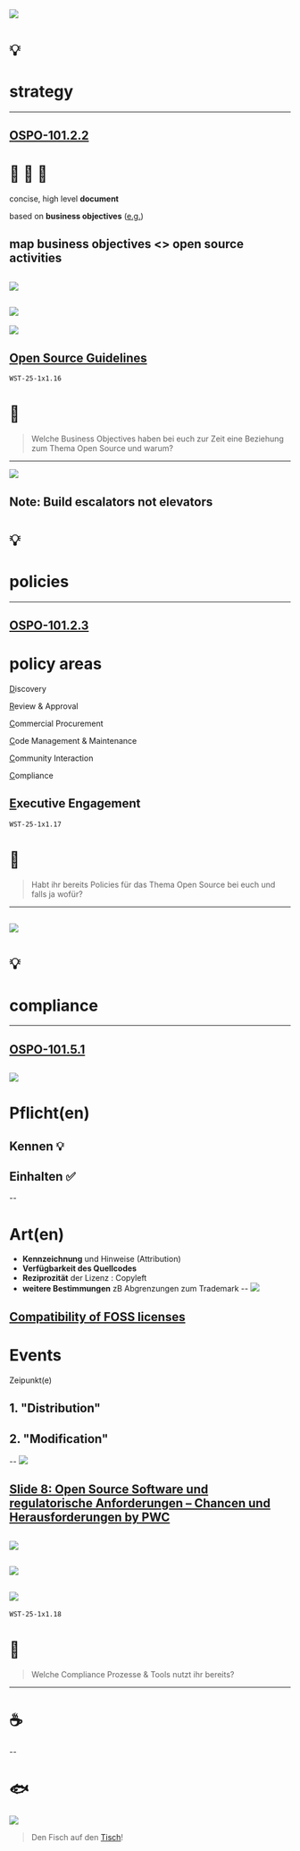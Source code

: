 ![](https://www.produktion-und-logistik.de/produktionundlogistik-126_1.gif)
--
# 💡
# strategy

<hr>

[OSPO-101.2.2](https://digital-sustainability.github.io/module-eoss-ospo101/module2/#section-developing-an-open-source-strategy)
--
# 🥇 🥈 🥉

concise, high level **document**

based on **business objectives** ([e.g.](https://digital-sustainability.github.io/module-eoss-ospo101/module2/#strategic-objective-examples))

**map** business objectives <> open source activities
--
![](https://digital-sustainability.github.io/module-eoss-ospo101/module2/os-ladder.png)
--
![](https://digital-sustainability.github.io/module-eoss-ospo101/module2/involvement-over-time.png)
--
![](https://upload.wikimedia.org/wikipedia/commons/thumb/8/88/Baloise_Logo_2022.svg/1024px-Baloise_Logo_2022.svg.png)

[Open Source Guidelines](https://baloise.github.io/open-source/docs/arc42/)
--
<!-- .element: data-background-color="SeaGreen" -->

`WST-25-1x1.16`

# 📶

> Welche Business Objectives haben bei euch zur Zeit eine Beziehung zum Thema Open Source und warum?
---
[![](https://images.unsplash.com/photo-1551814360-3c38192c5688?ixlib=rb-1.2.1&ixid=MnwxMjA3fDB8MHxwaG90by1wYWdlfHx8fGVufDB8fHx8&auto=format&fit=crop&w=2070&q=80)](https://unsplash.com/photos/7Sgw_56YVQI)

Note:
Build escalators not elevators
--
# 💡
# policies

<hr>

[OSPO-101.2.3](https://digital-sustainability.github.io/module-eoss-ospo101/module2/#section-developing-open-source-policies)
--
# policy areas

[D](https://digital-sustainability.github.io/module-eoss-ospo101/module2/#discovery)iscovery

[R](https://digital-sustainability.github.io/module-eoss-ospo101/module2/#review--approval)eview & Approval

[C](https://digital-sustainability.github.io/module-eoss-ospo101/module2/#commercial-procurement)ommercial Procurement

[C](https://digital-sustainability.github.io/module-eoss-ospo101/module2/#code-management--maintenance)ode Management & Maintenance

[C](https://digital-sustainability.github.io/module-eoss-ospo101/module2/#community-interaction)ommunity Interaction

[C](https://digital-sustainability.github.io/module-eoss-ospo101/module2/#compliance)ompliance

[E](https://digital-sustainability.github.io/module-eoss-ospo101/module2/#executive-engagement)xecutive Engagement
--
<!-- .element: data-background-color="SeaGreen" -->

`WST-25-1x1.17`

# 📃

> Habt ihr bereits Policies für das Thema Open Source bei euch und falls ja wofür?
---
[![](https://plus.unsplash.com/premium_photo-1661434742944-35443ccf610b?q=80&w=2338&auto=format&fit=crop&ixlib=rb-4.1.0&ixid=M3wxMjA3fDB8MHxwaG90by1wYWdlfHx8fGVufDB8fHx8fA%3D%3D)](https://unsplash.com/de/fotos/die-hand-des-mannes-halt-an-sonnigen-tagen-waben-voller-bienen-im-freien-Npo-P9omuvE)
--
# 💡
# compliance

<hr>

[OSPO-101.5.1](https://digital-sustainability.github.io/module-eoss-ospo101/module5/#open-source-licensing-and-compliance-basics)
--
![](https://digital-sustainability.github.io/module-eoss-ospo101/module5/questions.png)
--
# Pflicht(en)

## Kennen 💡

## Einhalten ✅
--
# Art(en)

- **Kennzeichnung** und Hinweise (Attribution)
- **Verfügbarkeit des Quellcodes**
- **Reziprozität** der Lizenz : Copyleft
- **weitere Bestimmungen** zB Abgrenzungen zum Trademark
--
[![](https://upload.wikimedia.org/wikipedia/commons/2/2b/Floss-license-slide-image.svg)](https://en.wikipedia.org/wiki/File:Floss-license-slide-image.svg)

[Compatibility of FOSS licenses](https://en.wikipedia.org/wiki/License_compatibility#Compatibility_of_FOSS_licenses)
--
# Events

Zeipunkt(e)

## 1. "Distribution"

## 2. "Modification"
--
![](https://www.ossdirectory.com/de/assets/images/OSSD_Logo_rgb.svg)

[Slide 8: Open Source Software und regulatorische Anforderungen – Chancen und Herausforderungen by PWC](https://www.ossdirectory.com/de/knowhow/details/marcel-scholze-pwc-2024)
--
![](https://digital-sustainability.github.io/module-eoss-ospo101/module5/compliance-process.png)
--
![](https://digital-sustainability.github.io/module-eoss-ospo101/module5/process-overview.png)
--
![](https://digital-sustainability.github.io/module-eoss-ospo101/module5/review-oversight.png)
--
<!-- .element: data-background-color="SeaGreen" -->

`WST-25-1x1.18`

# 🔎

> Welche Compliance Prozesse & Tools nutzt ihr bereits?
---
# ☕
--
<!-- .element: data-background-color="LightSkyBlue" -->
# 🐟

![](http://api.qrserver.com/v1/create-qr-code/?color=000000&amp;bgcolor=FFFFFF&amp;data=https%3A%2F%2Fetherpad.wikimedia.org%2Fp%2Fbfh-wst-25-1x1-fish&amp;qzone=1&amp;margin=0&amp;size=300x300&amp;ecc=L)

> Den Fisch auf den [Tisch](https://etherpad.wikimedia.org/p/bfh-wst-25-1x1-fish)!